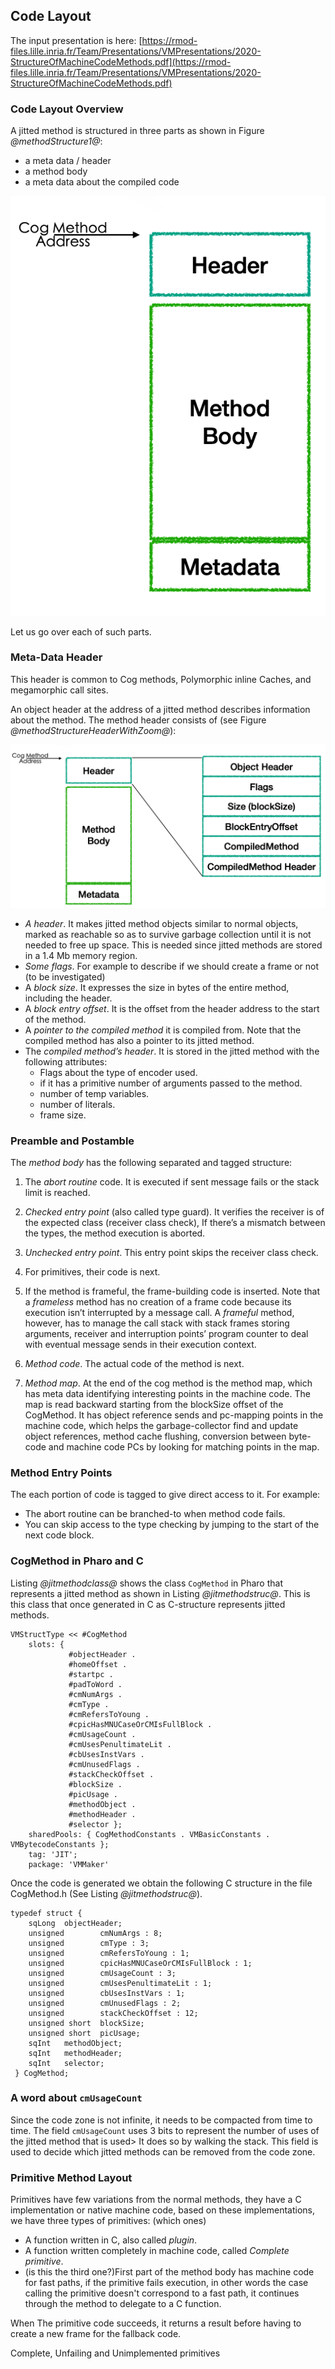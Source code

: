 ## Code Layout

The input presentation is here: 
[https://rmod-files.lille.inria.fr/Team/Presentations/VMPresentations/2020-StructureOfMachineCodeMethods.pdf](https://rmod-files.lille.inria.fr/Team/Presentations/VMPresentations/2020-StructureOfMachineCodeMethods.pdf)

### Code Layout Overview

A jitted method is structured in three parts as shown in Figure *@methodStructure1@*: 

- a meta data / header
- a method body
- a meta data about the compiled code

![ Structure of a method. %width=20&anchor=methodStructure1](methodStructure1.png)

Let us go over each of such parts.

### Meta-Data Header
This header is common to Cog methods, Polymorphic inline Caches, and megamorphic call sites.

An object header at the address of a jitted method describes information about the method. 
The method header consists of (see Figure *@methodStructureHeaderWithZoom@*):

![ Structure of a method header. %width=50&anchor=methodStructureHeaderWithZoom](methodStructureHeaderWithZoom.png)

- _A header_. It makes jitted method objects similar to normal objects, marked as reachable so as to survive garbage collection until it is not needed to free up space. This is needed since jitted methods are stored in a 1.4 Mb memory region.
- _Some flags_. For example to describe if we should create a frame or not (to be investigated)
- A _block size_. It expresses the size in bytes of the entire method, including the header.
- A _block entry offset_. It is the offset from the header address to the start of the method.
- A _pointer to the compiled method_ it is compiled from. Note that the compiled method has also a pointer to its jitted method. 
- The _compiled method’s header_. It is stored in the jitted method with the following attributes:
  - Flags about the type of encoder used.
  - if it has a primitive number of arguments passed to the method.
  -  number of temp variables.
  -  number of literals.
  -  frame size.






### Preamble and Postamble

The _method body_ has the following separated and tagged structure:

1.  The _abort routine_ code. It is executed if sent message fails or the stack limit is reached. 
2.   _Checked entry point_ (also called type guard). It verifies the receiver is of the expected class (receiver class check),  If there’s a mismatch between the types, the method execution is aborted.
3. _Unchecked entry point_. This entry point skips the receiver class check.
4.  For primitives, their code is next.
5.  If the method is frameful, the frame-building code is inserted. Note that a _frameless_ method has no creation of a frame code because its execution isn’t interrupted by a message call. A _frameful_ method, however, has to manage the call stack with stack frames storing arguments, receiver and interruption points’ program counter to deal with eventual message sends in their execution context.
6. _Method code_.  The actual code of the method is next.

7. _Method map_. At the end of the cog method is the method map, which has meta data identifying interesting points in the machine code. The map is read backward starting from the blockSize offset of the CogMethod. It has object reference sends and pc-mapping points in the machine code, which helps the garbage-collector find and update object references, method cache flushing, conversion between byte-code and machine code PCs by looking for matching points in the map.

### Method Entry Points

The each portion of code is tagged to give direct access to it. For example:

- The abort routine can be branched-to when method code fails.
- You can skip access to the type checking by jumping to the start of the next code block. 

### CogMethod in Pharo and C 
  
Listing *@jitmethodclass@* shows the class `CogMethod` in Pharo that represents a jitted method as shown in Listing *@jitmethodstruc@*. This is this class that once generated in C as C-structure represents jitted methods. 

```caption=Pharo class representing jitted method&anchor=jitmethodclass
VMStructType << #CogMethod
	slots: {
			 #objectHeader .
			 #homeOffset .
			 #startpc .
			 #padToWord .
			 #cmNumArgs .
			 #cmType .
			 #cmRefersToYoung .
			 #cpicHasMNUCaseOrCMIsFullBlock .
			 #cmUsageCount .
			 #cmUsesPenultimateLit .
			 #cbUsesInstVars .
			 #cmUnusedFlags .
			 #stackCheckOffset .
			 #blockSize .
			 #picUsage .
			 #methodObject .
			 #methodHeader .
			 #selector };
	sharedPools: { CogMethodConstants . VMBasicConstants . VMBytecodeConstants };
	tag: 'JIT';
	package: 'VMMaker'
```

Once the code is generated we obtain the following C structure in the file CogMethod.h (See Listing *@jitmethodstruc@*).


```caption=Jitted method C structure&language=C&anchor=jitmethodstruc
typedef struct {
	sqLong	objectHeader;
	unsigned		cmNumArgs : 8;
	unsigned		cmType : 3;
	unsigned		cmRefersToYoung : 1;
	unsigned		cpicHasMNUCaseOrCMIsFullBlock : 1;
	unsigned		cmUsageCount : 3;
	unsigned		cmUsesPenultimateLit : 1;
	unsigned		cbUsesInstVars : 1;
	unsigned		cmUnusedFlags : 2;
	unsigned		stackCheckOffset : 12;
	unsigned short	blockSize;
	unsigned short	picUsage;
	sqInt	methodObject;
	sqInt	methodHeader;
	sqInt	selector;
 } CogMethod;
```

### A word about `cmUsageCount`

Since the code zone is not infinite, it needs to be compacted from time to time. 
The field `cmUsageCount` uses 3 bits to represent the number of uses of the jitted method that is used>
It does so by walking the stack. This field is used to decide which jitted methods can be removed from the code zone.  




### Primitive Method Layout

Primitives have few variations from the normal methods, they have a C implementation or native machine code, based on these implementations, we have three types of primitives: (which ones)

- A function written in C, also called _plugin_.
- A function written completely in machine code, called _Complete primitive_.
- (is this the third one?)First part of the method body has machine code for fast paths, if the primitive fails execution, in other words the case calling the primitive doesn't correspond to a fast path, it continues through the method to delegate to a C function.
    
When The primitive code succeeds, it returns a result before having to create a new frame for the fallback code.

Complete, Unfailing and Unimplemented primitives




